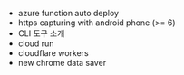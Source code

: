 - azure function auto deploy
- https capturing with android phone (>= 6)
- CLI 도구 소개
- cloud run
- cloudflare workers
- new chrome data saver
